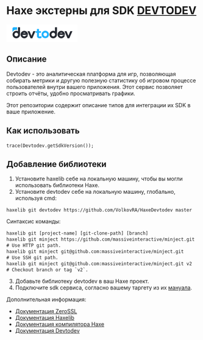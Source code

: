 # Haxe экстерны для SDK [DEVTODEV](https://www.devtodev.com/)

[![](https://github.com/VolkovRA/HaxeDevtodev/blob/master/logo.png?raw=true "DEVTODEV")](https://devtodev.com/)

Описание
------------

Devtodev - это аналитическая платформа для игр, позволяющая собирать метрики и другую полезную статистику об игровом процессе пользователей внутри вашего приложения. Этот сервис позволяет строить отчёты, удобно просматривать графики.

Этот репозитории содержит описание типов для интеграции их SDK в ваше приложение.

Как использовать
------------------------------

```
trace(Devtodev.getSdkVersion());
```

Добавление библиотеки
------------------------------

1. Установите haxelib себе на локальную машину, чтобы вы могли использовать библиотеки Haxe.
2. Установите devtodev себе на локальную машину, глобально, используя cmd:
```
haxelib git devtodev https://github.com/VolkovRA/HaxeDevtodev master
```
Синтаксис команды:
```
haxelib git [project-name] [git-clone-path] [branch]
haxelib git minject https://github.com/massiveinteractive/minject.git         # Use HTTP git path.
haxelib git minject git@github.com:massiveinteractive/minject.git             # Use SSH git path.
haxelib git minject git@github.com:massiveinteractive/minject.git v2          # Checkout branch or tag `v2`.
```
3. Добавьте библиотеку devtodev в ваш Haxe проект.
4. Подключите sdk сервиса, согласно вашему таргету из их [мануала](https://docs.devtodev.com/integration).

Дополнительная информация:
 * [Документация ZeroSSL](https://zerossl.com/documentation/api/ "ZeroSSL Documentation")
 * [Документация Haxelib](https://lib.haxe.org/documentation/using-haxelib/ "Using Haxelib")
 * [Документация компилятора Haxe](https://haxe.org/manual/compiler-usage-hxml.html "Configure compile.hxml")
 * [Документация Devtodev](https://docs.devtodev.com/ "Introduction")